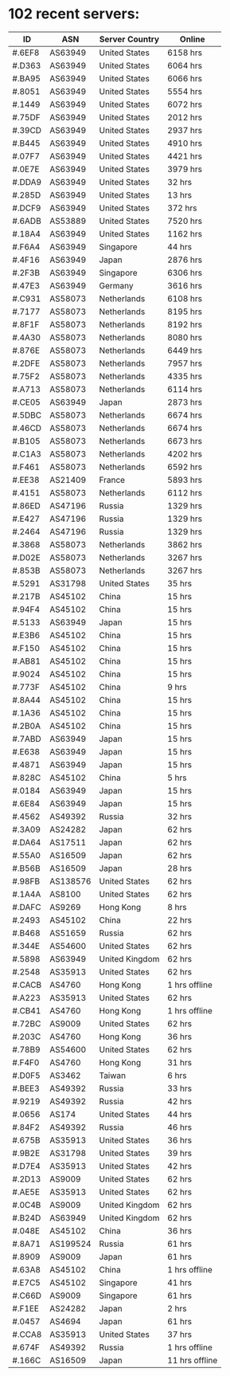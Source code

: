 # 102 recent servers:

| ID | ASN | Server Country | Online |
| ------ | ------ | ------ | ------ |
| #.6EF8 | AS63949 | United States | 6158 hrs |
| #.D363 | AS63949 | United States | 6064 hrs |
| #.BA95 | AS63949 | United States | 6066 hrs |
| #.8051 | AS63949 | United States | 5554 hrs |
| #.1449 | AS63949 | United States | 6072 hrs |
| #.75DF | AS63949 | United States | 2012 hrs |
| #.39CD | AS63949 | United States | 2937 hrs |
| #.B445 | AS63949 | United States | 4910 hrs |
| #.07F7 | AS63949 | United States | 4421 hrs |
| #.0E7E | AS63949 | United States | 3979 hrs |
| #.DDA9 | AS63949 | United States | 32 hrs |
| #.285D | AS63949 | United States | 13 hrs |
| #.DCF9 | AS63949 | United States | 372 hrs |
| #.6ADB | AS53889 | United States | 7520 hrs |
| #.18A4 | AS63949 | United States | 1162 hrs |
| #.F6A4 | AS63949 | Singapore | 44 hrs |
| #.4F16 | AS63949 | Japan | 2876 hrs |
| #.2F3B | AS63949 | Singapore | 6306 hrs |
| #.47E3 | AS63949 | Germany | 3616 hrs |
| #.C931 | AS58073 | Netherlands | 6108 hrs |
| #.7177 | AS58073 | Netherlands | 8195 hrs |
| #.8F1F | AS58073 | Netherlands | 8192 hrs |
| #.4A30 | AS58073 | Netherlands | 8080 hrs |
| #.876E | AS58073 | Netherlands | 6449 hrs |
| #.2DFE | AS58073 | Netherlands | 7957 hrs |
| #.75F2 | AS58073 | Netherlands | 4335 hrs |
| #.A713 | AS58073 | Netherlands | 6114 hrs |
| #.CE05 | AS63949 | Japan | 2873 hrs |
| #.5DBC | AS58073 | Netherlands | 6674 hrs |
| #.46CD | AS58073 | Netherlands | 6674 hrs |
| #.B105 | AS58073 | Netherlands | 6673 hrs |
| #.C1A3 | AS58073 | Netherlands | 4202 hrs |
| #.F461 | AS58073 | Netherlands | 6592 hrs |
| #.EE38 | AS21409 | France | 5893 hrs |
| #.4151 | AS58073 | Netherlands | 6112 hrs |
| #.86ED | AS47196 | Russia | 1329 hrs |
| #.E427 | AS47196 | Russia | 1329 hrs |
| #.2464 | AS47196 | Russia | 1329 hrs |
| #.3868 | AS58073 | Netherlands | 3862 hrs |
| #.D02E | AS58073 | Netherlands | 3267 hrs |
| #.853B | AS58073 | Netherlands | 3267 hrs |
| #.5291 | AS31798 | United States | 35 hrs |
| #.217B | AS45102 | China | 15 hrs |
| #.94F4 | AS45102 | China | 15 hrs |
| #.5133 | AS63949 | Japan | 15 hrs |
| #.E3B6 | AS45102 | China | 15 hrs |
| #.F150 | AS45102 | China | 15 hrs |
| #.AB81 | AS45102 | China | 15 hrs |
| #.9024 | AS45102 | China | 15 hrs |
| #.773F | AS45102 | China | 9 hrs |
| #.8A44 | AS45102 | China | 15 hrs |
| #.1A36 | AS45102 | China | 15 hrs |
| #.2B0A | AS45102 | China | 15 hrs |
| #.7ABD | AS63949 | Japan | 15 hrs |
| #.E638 | AS63949 | Japan | 15 hrs |
| #.4871 | AS63949 | Japan | 15 hrs |
| #.828C | AS45102 | China | 5 hrs |
| #.0184 | AS63949 | Japan | 15 hrs |
| #.6E84 | AS63949 | Japan | 15 hrs |
| #.4562 | AS49392 | Russia | 32 hrs |
| #.3A09 | AS24282 | Japan | 62 hrs |
| #.DA64 | AS17511 | Japan | 62 hrs |
| #.55A0 | AS16509 | Japan | 62 hrs |
| #.B56B | AS16509 | Japan | 28 hrs |
| #.98FB | AS138576 | United States | 62 hrs |
| #.1A4A | AS8100 | United States | 62 hrs |
| #.DAFC | AS9269 | Hong Kong | 8 hrs |
| #.2493 | AS45102 | China | 22 hrs |
| #.B468 | AS51659 | Russia | 62 hrs |
| #.344E | AS54600 | United States | 62 hrs |
| #.5898 | AS63949 | United Kingdom | 62 hrs |
| #.2548 | AS35913 | United States | 62 hrs |
| #.CACB | AS4760 | Hong Kong | 1 hrs offline |
| #.A223 | AS35913 | United States | 62 hrs |
| #.CB41 | AS4760 | Hong Kong | 1 hrs offline |
| #.72BC | AS9009 | United States | 62 hrs |
| #.203C | AS4760 | Hong Kong | 36 hrs |
| #.78B9 | AS54600 | United States | 62 hrs |
| #.F4F0 | AS4760 | Hong Kong | 31 hrs |
| #.D0F5 | AS3462 | Taiwan | 6 hrs |
| #.BEE3 | AS49392 | Russia | 33 hrs |
| #.9219 | AS49392 | Russia | 42 hrs |
| #.0656 | AS174 | United States | 44 hrs |
| #.84F2 | AS49392 | Russia | 46 hrs |
| #.675B | AS35913 | United States | 36 hrs |
| #.9B2E | AS31798 | United States | 39 hrs |
| #.D7E4 | AS35913 | United States | 42 hrs |
| #.2D13 | AS9009 | United States | 62 hrs |
| #.AE5E | AS35913 | United States | 62 hrs |
| #.0C4B | AS9009 | United Kingdom | 62 hrs |
| #.B24D | AS63949 | United Kingdom | 62 hrs |
| #.048E | AS45102 | China | 36 hrs |
| #.8A71 | AS199524 | Russia | 61 hrs |
| #.8909 | AS9009 | Japan | 61 hrs |
| #.63A8 | AS45102 | China | 1 hrs offline |
| #.E7C5 | AS45102 | Singapore | 41 hrs |
| #.C66D | AS9009 | Singapore | 61 hrs |
| #.F1EE | AS24282 | Japan | 2 hrs |
| #.0457 | AS4694 | Japan | 61 hrs |
| #.CCA8 | AS35913 | United States | 37 hrs |
| #.674F | AS49392 | Russia | 1 hrs offline |
| #.166C | AS16509 | Japan | 11 hrs offline |

